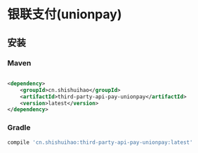 # 银联支付(unionpay)

## 安装

### Maven

```xml

<dependency>
    <groupId>cn.shishuihao</groupId>
    <artifactId>third-party-api-pay-unionpay</artifactId>
    <version>latest</version>
</dependency>
```

### Gradle

```groovy
compile 'cn.shishuihao:third-party-api-pay-unionpay:latest'
```
